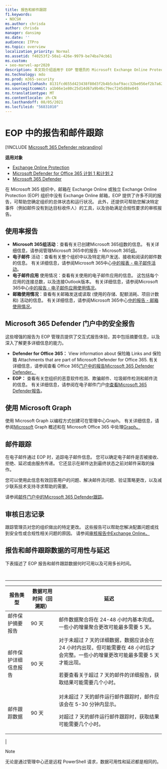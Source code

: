 ```yaml
---
title: 报告和邮件跟踪
f1.keywords:
- NOCSH
ms.author: chrisda
author: chrisda
manager: dansimp
ms.date: ''
audience: ITPro
ms.topic: overview
localization_priority: Normal
ms.assetid: f40253f2-50a1-426e-9979-be74ba74cb61
ms.custom:
- seo-marvel-apr2020
description: 本文将介绍适用于 EOP 管理员的 Microsoft Exchange Online Protection (和) 工具。
ms.technology: mdo
ms.prod: m365-security
ms.openlocfilehash: 8131fcd655d423438f80d3f2b4b5cbaf9acc32be056ef2b7a62e6647dd67ee70
ms.sourcegitcommit: a1b66e1e80c25d14d67a9b46c79ec7245d88e045
ms.translationtype: MT
ms.contentlocale: zh-CN
ms.lasthandoff: 08/05/2021
ms.locfileid: "56831010"
---
```

# <a name="reporting-and-message-trace-in-eop"></a>EOP 中的报告和邮件跟踪

[!INCLUDE [Microsoft 365 Defender rebranding](../includes/microsoft-defender-for-office.md)]

**适用对象**
- [Exchange Online Protection](exchange-online-protection-overview.md)
- [Microsoft Defender for Office 365 计划 1 和计划 2](defender-for-office-365.md)
- [Microsoft 365 Defender](../defender/microsoft-365-defender.md)

在 Microsoft 365 组织中，邮箱在 Exchange Online 或独立 Exchange Online Protection (EOP) 组织中没有 Exchange Online 邮箱，EOP 提供了许多不同的报告，可帮助您确定组织的总体状态和运行状况。 此外，还提供可帮助您解决特定事件（例如邮件没有到达目标收件人）的工具，以及协助满足合规性要求的审核报告。

## <a name="usage-reports"></a>使用率报告

- **Microsoft 365组活动**：查看有关已创建Microsoft 365组数的信息。 有关详细信息，请参阅管理Microsoft 365中的报告 - Microsoft 365[组](../../admin/activity-reports/office-365-groups.md)。
- **电子邮件** 活动：查看有关整个组织中以及特定用户发送、接收和阅读的邮件数的信息。 有关详细信息，请参阅Microsoft 365中心[中的报表 - 电子邮件活动](../../admin/activity-reports/email-activity.md)。
- **电子邮件应用** 使用情况：查看有关使用的电子邮件应用的信息。 这包括每个应用的连接总数，以及连接Outlook版本。 有关详细信息，请参阅Microsoft 365中心[中的报告 - 电子邮件应用使用情况](../../admin/activity-reports/email-apps-usage.md)。
- **邮箱使用情况**：查看有关邮箱发送或读取 (使用的存储、配额消耗、项目计数和) 活动的信息。 有关详细信息，请参阅Microsoft 365中心[中的报告 - 邮箱使用情况](../../admin/activity-reports/mailbox-usage.md)。

## <a name="security-reports-in-the-microsoft-365-defender-portal"></a>Microsoft 365 Defender 门户中的安全报告

这些增强的报告为 EOP 管理员提供了交互式报告体验，其中包括摘要信息，以及深入了解更多详细信息的能力。

- **Defender for Office 365：** View information about 保险箱 Links and 保险箱 Attachments that are part of Microsoft Defender for Office 365. 有关详细信息，请参阅查看 Office 365[门户中的报告Microsoft 365 Defender Defender。](view-reports-for-mdo.md)
- **EOP：** 查看有关您组织的恶意软件检测、欺骗邮件、垃圾邮件检测和邮件流的信息。 有关详细信息，请参阅在电子邮件门户[中查看Microsoft 365 Defender报告](view-email-security-reports.md)。

## <a name="custom-reports-using-microsoft-graph"></a>使用 Microsoft Graph

使用 Microsoft Graph 以编程方式创建可在管理中心Graph。 有关详细信息，请参阅[Microsoft](/graph/overview) Graph 概述和在 Microsoft Office 365 中处理[Graph。](/graph/api/resources/report)

## <a name="message-trace"></a>邮件跟踪

在电子邮件通过 EOP 时，追踪电子邮件信息。 您可以确定电子邮件是否被接收、拒绝、延迟或由服务传递。 它还显示在邮件达到最终状态之前对邮件采取的操作。

您可以使用此信息有效回答用户的问题、解决邮件流问题、验证策略更改，以及减少联系技术支持寻求帮助的需要。

请参阅[邮件门户中的Microsoft 365 Defender跟踪](message-trace-scc.md)。

## <a name="audit-logging"></a>审核日志记录

跟踪管理员对您的组织做出的特定更改。 这些报告可以帮助您解决配置问题或找到安全性或合规性相关问题的原因。 请参阅[审核报告中Exchange Online。](/exchange/security-and-compliance/exchange-auditing-reports/exchange-auditing-reports)

## <a name="reporting-and-message-trace-data-availability-and-latency"></a>报告和邮件跟踪数据的可用性与延迟

下表描述了 EOP 报告和邮件跟踪数据何时可用以及可用多长时间。

<br>

****

|报告类型|数据可用时间（回溯期）|延迟|
|---|---|---|
|邮件保护摘要报告|90 天|邮件数据聚合将在 24-48 小时内基本完成。一些小的增量聚合更改可能最多需要 5 天。|
|邮件保护详细信息报告|90 天|对于未超过 7 天的详细数据，数据应该会在 24 小时内出现，但可能需要在 48 小时后才会完整。一些小的增量更改可能最多需要 5 天才能出现。 <p> 若要查看关于超过 7 天的邮件的详细报告，获取结果可能需要几个小时。|
|邮件跟踪数据|90 天|对未超过 7 天的邮件运行邮件跟踪时，邮件应该会在 5-30 分钟内显示。<p> 对超过 7 天的邮件运行邮件跟踪时，获取结果可能需要几个小时。|
|

> [!NOTE]
> 无论是通过管理中心还是远程 PowerShell 请求，数据可用性和延迟都是相同的。
